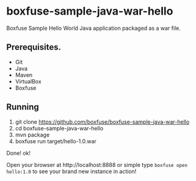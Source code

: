 boxfuse-sample-java-war-hello
=============================

Boxfuse Sample Hello World Java application packaged as a war file.

## Prerequisites.

- Git
- Java
- Maven
- VirtualBox
- Boxfuse

## Running

1. git clone https://github.com/boxfuse/boxfuse-sample-java-war-hello
2. cd boxfuse-sample-java-war-hello
3. mvn package
4. boxfuse run target/hello-1.0.war

Done!
ok!

Open your browser at http://localhost:8888 or simple type ```boxfuse open hello:1.0``` to see your brand new instance in action!
